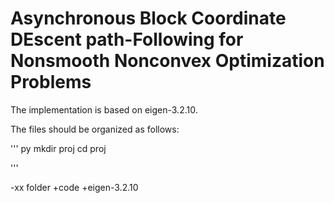 # Asynchronous Block Coordinate DEscent path-Following for Nonsmooth Nonconvex Optimization Problems

The implementation is based on eigen-3.2.10.

The files should be organized as follows:

''' py
mkdir proj
cd proj

'''



-xx folder 
	+code
	+eigen-3.2.10
